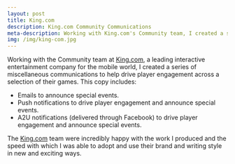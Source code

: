 ```yaml
---
layout: post
title: King.com
description: King.com Community Communications
meta-description: Working with King.com's Community team, I created a series of communications for different in-games events.
img: /img/king-com.jpg
---
```


Working with the Community team at [King.com](http://company.king.com/), a leading interactive entertainment company for the mobile world, I created a series of miscellaneous communications to help drive player engagement across a selection of their games. This copy includes:

- Emails to announce special events.
- Push notifications to drive player engagement and announce special events.
- A2U notifications (delivered through Facebook) to drive player engagement and announce special events.

The [King.com](http://company.king.com/) team were incredibly happy with the work I produced and the speed with which I was able to adopt and use their brand and writing style in new and exciting ways.